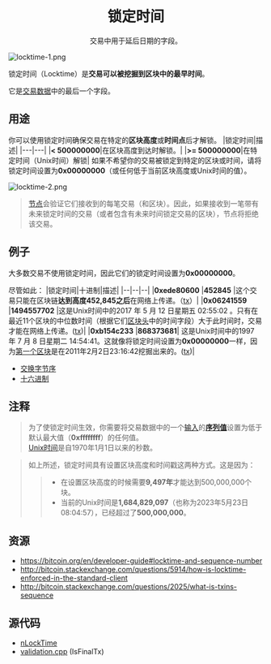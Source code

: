# <center>锁定时间</center>
<center>交易中用于延后日期的字段。</center>

![locktime-1.png](img/locktime-1-svg.png)

锁定时间（Locktime）是**交易可以被挖掘到区块中的最早时间**。

它是[交易数据](../Transaction%20Data.md)中的最后一个字段。

## 用途
你可以使用锁定时间确保交易在特定的**区块高度**或**时间点**后才解锁。
|锁定时间|描述|
|---|---|
|**< 500000000**|在区块高度到达时解锁。|
|**>= 500000000**|在特定时间（Unix时间）解锁|
如果不希望你的交易被锁定到特定的区块或时间，请将锁定时间设置为**0x00000000**（或任何低于当前区块高度或Unix时间的值）。

![locktime-2.png](img/locktime-2%20(1).png)

>[节点](../../../../Beginners/How%20Bitcoin%20Works/1.Network/Nodes/Nodes.md)会验证它们接收到的每笔交易（和区块）。因此，如果接收到一笔带有未来锁定时间的交易（或者包含有未来时间锁定交易的区块），节点将拒绝该交易。

## 例子

大多数交易不使用锁定时间，因此它们的锁定时间设置为**0x00000000**。

尽管如此：
|锁定时间|十进制|描述|
|--|--|--|
|**0xede80600**	|**452845** |这个交易只能在区块链**达到高度452,845之后**在网络上传递。（[tx](https://learnmeabitcoin.com/explorer/transaction/a28a01703beeba8e9f067cdb8c19127ef72bdb65ec894b9488b2e571e7717347)）|
|**0x06241559**	|**1494557702** |这是Unix时间中的2017 年 5 月 12 日星期五 02:55:02 。只有在最近11个区块的中位数时间（根据它们[区块头](../../../Block/block-header/block-header.md)中的时间字段）大于此时间时，交易才能在网络上传递。([tx](https://learnmeabitcoin.com/explorer/transaction/207c356380d11efd88e1189ba2769fdbace39e2eedb8651a411cbfd4a344c06f))|
|**0xb154c233**	|**868373681**| 这是Unix时间中的1997 年 7 月 8 日星期二 14:54:41。这就像将锁定时间设置为**0x00000000**一样，因为[第一个区块](https://learnmeabitcoin.com/explorer/blockchain/0)是在2011年2月2日23:16:42挖掘出来的。([tx](https://learnmeabitcoin.com/explorer/transaction/207c356380d11efd88e1189ba2769fdbace39e2eedb8651a411cbfd4a344c06f))|
* [交换字节序](https://learnmeabitcoin.com/tools/swapendian)
* [十六进制](https://learnmeabitcoin.com/tools/hexdec)
  
## 注释
>为了使锁定时间生效，你需要将交易数据中的一个[输入](../Input/input.md)的[**序列值**](../Transaction%20Data.md)设置为低于默认最大值（**0xffffffff**）的任何值。  
>[Unix时间](https://en.wikipedia.org/wiki/Unix_time)是自1970年1月1日以来的秒数。  

>如上所述，锁定时间具有设置区块高度和时间戳这两种方式。这是因为：
>>* 在设置区块高度的时候需要**9,497年**才能达到500,000,000个块。
>>* 当前的Unix时间是**1,684,829,097**（也称为2023年5月23日08:04:57），已经超过了**500,000,000**。

## 资源
* https://bitcoin.org/en/developer-guide#locktime-and-sequence-number
* http://bitcoin.stackexchange.com/questions/5914/how-is-locktime-enforced-in-the-standard-client
* http://bitcoin.stackexchange.com/questions/2025/what-is-txins-sequence

## 源代码
* [nLockTime](https://github.com/bitcoin/bitcoin/search?utf8=%E2%9C%93&q=nLockTime&type=Code)
* [validation.cpp](https://github.com/bitcoin/bitcoin/blob/668de70be039a4f1ffcf20aeae2a22ee71fc55a8/src/validation.cpp#L223) (IsFinalTx)
